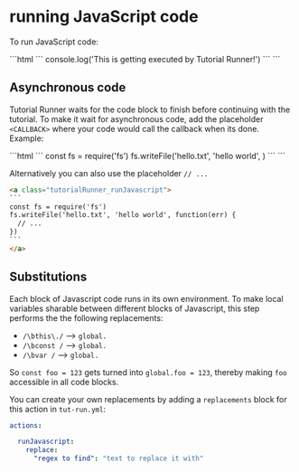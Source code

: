 # running JavaScript code

To run JavaScript code:

<a class="tutorialRunner_runMarkdownInTutrun">
```html
<a class="tutorialRunner_runJavascript">
`​``
console.log('This is getting executed by Tutorial Runner!')
`​``
</a>
```
</a>


## Asynchronous code

Tutorial Runner waits for the code block to finish before continuing with the tutorial.
To make it wait for asynchronous code,
add the placeholder `<CALLBACK>` where your code would call the callback when its done.
Example:

<a class="tutorialRunner_runMarkdownInTutrun">
```html
<a class="tutorialRunner_runJavascript">
`​``
const fs = require('fs')
fs.writeFile('hello.txt', 'hello world', <CALLBACK>)
`​``
</a>
```
</a>


Alternatively you can also use the placeholder `// ...`
<a class="tutorialRunner_runMarkdownInTutrun">
```html
<a class="tutorialRunner_runJavascript">
`​``
const fs = require('fs')
fs.writeFile('hello.txt', 'hello world', function(err) {
  // ...
})
`​``
</a>
```
</a>



## Substitutions

Each block of Javascript code runs in its own environment.
To make local variables sharable between different blocks of Javascript,
this step performs the the following replacements:
- `/\bthis\./`  -->  `global.`
- `/\bconst /`  -->  `global.`
- `/\bvar /`  -->   `global.`

So `const foo = 123` gets turned into `global.foo = 123`,
thereby making `foo` accessible in all code blocks.

You can create your own replacements by adding a `replacements` block
for this action
in `tut-run.yml`:

```yml
actions:

  runJavascript:
    replace:
      "regex to find": "text to replace it with"
```

